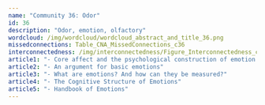 ```yaml
---
name: "Community 36: Odor"
id: 36
description: "Odor, emotion, olfactory"
wordcloud: /img/wordcloud/wordcloud_abstract_and_title_36.png
missedconnections: Table_CNA_MissedConnections_c36
interconnectedness: /img/interconnectedness/Figure_Interconnectedness_c36.png
article1: "- Core affect and the psychological construction of emotion."
article2: "- An argument for basic emotions"
article3: "- What are emotions? And how can they be measured?"
article4: "- The Cognitive Structure of Emotions"
article5: "- Handbook of Emotions"
---
```

